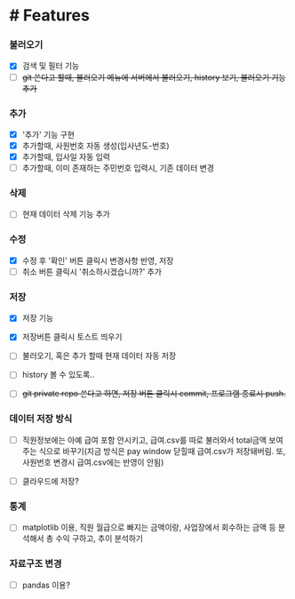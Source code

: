 # # Features
 ### 불러오기
 - [x] 검색 및 필터 기능
 - [ ] ~~git 쓴다고 할때, 불러오기 메뉴에 서버에서 불러오기, history 보기, 불러오기 기능 추가~~

 ### 추가
 - [x] '추가' 기능 구현
 - [x] 추가할때, 사원번호 자동 생성(입사년도-번호)
 - [x] 추가할때, 입사일 자동 입력
 - [ ] 추가할때, 이미 존재하는 주민번호 입력시, 기존 데이터 변경

 ### 삭제
 - [ ] 현재 데이터 삭제 기능 추가

 ### 수정
 - [x] 수정 후 '확인' 버튼 클릭시 변경사항 반영, 저장
 - [ ] 취소 버튼 클릭시 '취소하시겠습니까?' 추가

 ### 저장
 - [x] 저장 기능
 - [x] 저장버튼 클릭시 토스트 띄우기
 - [ ] 불러오기, 혹은 추가 할때 현재 데이터 자동 저장
 - [ ] history 볼 수 있도록..
 - [ ] ~~git private repo 쓴다고 하면, 저장 버튼 클릭시 commit, 프로그램 종료시 push.~~


 ### 데이터 저장 방식
 - [ ] 직원정보에는 아예 급여 포함 안시키고, 급여.csv를 따로 불러와서 total금액 보여주는 식으로 바꾸기(지금 방식은 pay window 닫힐때 급여.csv가 저장돼버림. 또, 사원번호 변경시 급여.csv에는 반영이 안됨)

 - [ ] 클라우드에 저장?


 ### 통계
 - [ ] matplotlib 이용, 직원 월급으로 빠지는 금액이랑, 사업장에서 회수하는 금액 등 분석해서 총 수익 구하고, 추이 분석하기


 ### 자료구조 변경
 - [ ] pandas 이용?